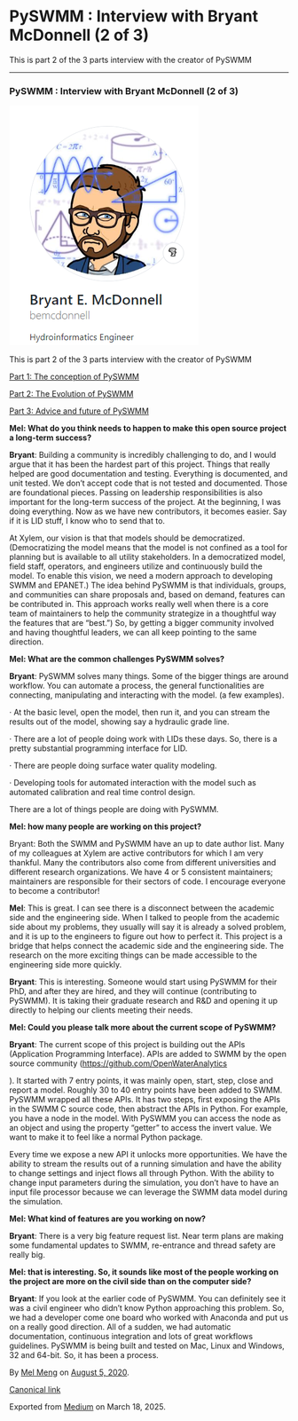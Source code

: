 # PySWMM : Interview with Bryant McDonnell (2 of 3)

This is part 2 of the 3 parts interview with the creator of PySWMM

---

### PySWMM : Interview with Bryant McDonnell (2 of 3)

![](images\1__k2hjOWviqs5dIOn35w0Xw.png)

This is part 2 of the 3 parts interview with the creator of PySWMM

[Part 1: The conception of PySWMM](https://medium.com/p/e9be5cf0a62f)

[Part 2: The Evolution of PySWMM](https://medium.com/p/f5243a59de9b)

[Part 3: Advice and future of PySWMM](https://medium.com/p/4ec86cd5c2ef)

**Mel: What do you think needs to happen to make this open source project a long-term success?**

**Bryant**: Building a community is incredibly challenging to do, and I would argue that it has been the hardest part of this project. Things that really helped are good documentation and testing. Everything is documented, and unit tested. We don’t accept code that is not tested and documented. Those are foundational pieces. Passing on leadership responsibilities is also important for the long-term success of the project. At the beginning, I was doing everything. Now as we have new contributors, it becomes easier. Say if it is LID stuff, I know who to send that to.

At Xylem, our vision is that that models should be democratized. (Democratizing the model means that the model is not confined as a tool for planning but is available to all utility stakeholders. In a democratized model, field staff, operators, and engineers utilize and continuously build the model. To enable this vision, we need a modern approach to developing SWMM and EPANET.) The idea behind PySWMM is that individuals, groups, and communities can share proposals and, based on demand, features can be contributed in. This approach works really well when there is a core team of maintainers to help the community strategize in a thoughtful way the features that are “best.”) So, by getting a bigger community involved and having thoughtful leaders, we can all keep pointing to the same direction.

**Mel: What are the common challenges PySWMM solves?**

**Bryant**: PySWMM solves many things. Some of the bigger things are around workflow. You can automate a process, the general functionalities are connecting, manipulating and interacting with the model. (a few examples).

· At the basic level, open the model, then run it, and you can stream the results out of the model, showing say a hydraulic grade line.

· There are a lot of people doing work with LIDs these days. So, there is a pretty substantial programming interface for LID.

· There are people doing surface water quality modeling.

· Developing tools for automated interaction with the model such as automated calibration and real time control design.

There are a lot of things people are doing with PySWMM.

**Mel: how many people are working on this project?**

Bryant: Both the SWMM and PySWMM have an up to date author list. Many of my colleagues at Xylem are active contributors for which I am very thankful. Many the contributors also come from different universities and different research organizations. We have 4 or 5 consistent maintainers; maintainers are responsible for their sectors of code. I encourage everyone to become a contributor!

**Mel**: This is great. I can see there is a disconnect between the academic side and the engineering side. When I talked to people from the academic side about my problems, they usually will say it is already a solved problem, and it is up to the engineers to figure out how to perfect it. This project is a bridge that helps connect the academic side and the engineering side. The research on the more exciting things can be made accessible to the engineering side more quickly.

**Bryant**: This is interesting. Someone would start using PySWMM for their PhD, and after they are hired, and they will continue (contributing to PySWMM). It is taking their graduate research and R&D and opening it up directly to helping our clients meeting their needs.

**Mel: Could you please talk more about the current scope of PySWMM?**

**Bryant**: The current scope of this project is building out the APIs (Application Programming Interface). APIs are added to SWMM by the open source community (<https://github.com/OpenWaterAnalytics>

). It started with 7 entry points, it was mainly open, start, step, close and report a model. Roughly 30 to 40 entry points have been added to SWMM. PySWMM wrapped all these APIs. It has two steps, first exposing the APIs in the SWMM C source code, then abstract the APIs in Python. For example, you have a node in the model. With PySWMM you can access the node as an object and using the property “getter” to access the invert value. We want to make it to feel like a normal Python package.

Every time we expose a new API it unlocks more opportunities. We have the ability to stream the results out of a running simulation and have the ability to change settings and inject flows all through Python. With the ability to change input parameters during the simulation, you don’t have to have an input file processor because we can leverage the SWMM data model during the simulation.

**Mel: What kind of features are you working on now?**

**Bryant**: There is a very big feature request list. Near term plans are making some fundamental updates to SWMM, re-entrance and thread safety are really big.

**Mel: that is interesting. So, it sounds like most of the people working on the project are more on the civil side than on the computer side?**

**Bryant**: If you look at the earlier code of PySWMM. You can definitely see it was a civil engineer who didn’t know Python approaching this problem. So, we had a developer come one board who worked with Anaconda and put us on a really good direction. All of a sudden, we had automatic documentation, continuous integration and lots of great workflows guidelines. PySWMM is being built and tested on Mac, Linux and Windows, 32 and 64-bit. So, it has been a process.

By [Mel Meng](https://medium.com/@mel-meng-pe) on [August 5, 2020](https://medium.com/p/f5243a59de9b).

[Canonical link](https://medium.com/@mel-meng-pe/pyswmm-interview-with-bryant-mcdonnell-2-of-3-f5243a59de9b)

Exported from [Medium](https://medium.com) on March 18, 2025.